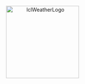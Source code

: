 <p align="center">
  <img width="200" alt="lclWeatherLogo" src="https://github.com/lwwws/lclWeather/assets/77572603/f3d688d7-2e2c-4e98-8af7-1cd8368b9608">
</p>
